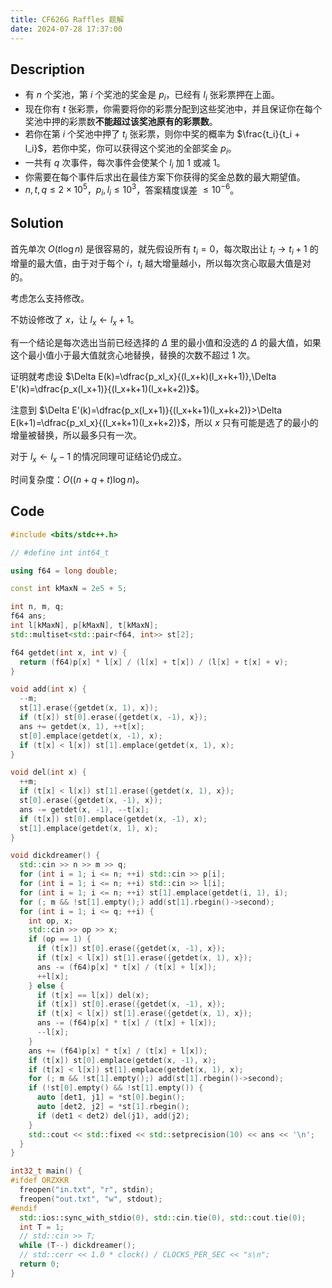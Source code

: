 ```yaml
---
title: CF626G Raffles 题解
date: 2024-07-28 17:37:00
---
```


## Description

- 有 $n$ 个奖池，第 $i$ 个奖池的奖金是 $p_i$，已经有 $l_i$ 张彩票押在上面。
- 现在你有 $t$ 张彩票，你需要将你的彩票分配到这些奖池中，并且保证你在每个奖池中押的彩票数**不能超过该奖池原有的彩票数**。
- 若你在第 $i$ 个奖池中押了 $t_i$ 张彩票，则你中奖的概率为 $\frac{t_i}{t_i + l_i}$，若你中奖，你可以获得这个奖池的全部奖金 $p_i$。
- 一共有 $q$ 次事件，每次事件会使某个 $l_i$ 加 $1$ 或减 $1$。
- 你需要在每个事件后求出在最佳方案下你获得的奖金总数的最大期望值。
- $n,t,q \le 2 \times 10^5$，$p_i,l_i \le 10^3$，答案精度误差 $\le 10^{-6}$。

## Solution

首先单次 $O(t\log n)$ 是很容易的，就先假设所有 $t_i=0$，每次取出让 $t_i\to t_i+1$ 的增量的最大值，由于对于每个 $i$，$t_i$ 越大增量越小，所以每次贪心取最大值是对的。

考虑怎么支持修改。

不妨设修改了 $x$，让 $l_x\leftarrow l_x+1$。

有一个结论是每次选出当前已经选择的 $\Delta$ 里的最小值和没选的 $\Delta$ 的最大值，如果这个最小值小于最大值就贪心地替换，替换的次数不超过 $1$ 次。

证明就考虑设 $\Delta E(k)=\dfrac{p_xl_x}{(l_x+k)(l_x+k+1)},\Delta E'(k)=\dfrac{p_x(l_x+1)}{(l_x+k+1)(l_x+k+2)}$。

注意到 $\Delta E'(k)=\dfrac{p_x(l_x+1)}{(l_x+k+1)(l_x+k+2)}>\Delta E(k+1)=\dfrac{p_xl_x}{(l_x+k+1)(l_x+k+2)}$，所以 $x$ 只有可能是选了的最小的增量被替换，所以最多只有一次。

对于 $l_x\leftarrow l_x-1$ 的情况同理可证结论仍成立。

时间复杂度：$O((n+q+t)\log n)$。

## Code

```cpp
#include <bits/stdc++.h>

// #define int int64_t

using f64 = long double;

const int kMaxN = 2e5 + 5;

int n, m, q;
f64 ans;
int l[kMaxN], p[kMaxN], t[kMaxN];
std::multiset<std::pair<f64, int>> st[2];

f64 getdet(int x, int v) {
  return (f64)p[x] * l[x] / (l[x] + t[x]) / (l[x] + t[x] + v);
}

void add(int x) {
  --m;
  st[1].erase({getdet(x, 1), x});
  if (t[x]) st[0].erase({getdet(x, -1), x});
  ans += getdet(x, 1), ++t[x];
  st[0].emplace(getdet(x, -1), x);
  if (t[x] < l[x]) st[1].emplace(getdet(x, 1), x);
}

void del(int x) {
  ++m;
  if (t[x] < l[x]) st[1].erase({getdet(x, 1), x});
  st[0].erase({getdet(x, -1), x});
  ans -= getdet(x, -1), --t[x];
  if (t[x]) st[0].emplace(getdet(x, -1), x);
  st[1].emplace(getdet(x, 1), x);
}

void dickdreamer() {
  std::cin >> n >> m >> q;
  for (int i = 1; i <= n; ++i) std::cin >> p[i];
  for (int i = 1; i <= n; ++i) std::cin >> l[i];
  for (int i = 1; i <= n; ++i) st[1].emplace(getdet(i, 1), i);
  for (; m && !st[1].empty();) add(st[1].rbegin()->second);
  for (int i = 1; i <= q; ++i) {
    int op, x;
    std::cin >> op >> x;
    if (op == 1) {
      if (t[x]) st[0].erase({getdet(x, -1), x});
      if (t[x] < l[x]) st[1].erase({getdet(x, 1), x});
      ans -= (f64)p[x] * t[x] / (t[x] + l[x]);
      ++l[x];
    } else {
      if (t[x] == l[x]) del(x);
      if (t[x]) st[0].erase({getdet(x, -1), x});
      if (t[x] < l[x]) st[1].erase({getdet(x, 1), x});
      ans -= (f64)p[x] * t[x] / (t[x] + l[x]);
      --l[x];
    }
    ans += (f64)p[x] * t[x] / (t[x] + l[x]);
    if (t[x]) st[0].emplace(getdet(x, -1), x);
    if (t[x] < l[x]) st[1].emplace(getdet(x, 1), x);
    for (; m && !st[1].empty();) add(st[1].rbegin()->second);
    if (!st[0].empty() && !st[1].empty()) {
      auto [det1, j1] = *st[0].begin();
      auto [det2, j2] = *st[1].rbegin();
      if (det1 < det2) del(j1), add(j2);
    }
    std::cout << std::fixed << std::setprecision(10) << ans << '\n';
  }
}

int32_t main() {
#ifdef ORZXKR
  freopen("in.txt", "r", stdin);
  freopen("out.txt", "w", stdout);
#endif
  std::ios::sync_with_stdio(0), std::cin.tie(0), std::cout.tie(0);
  int T = 1;
  // std::cin >> T;
  while (T--) dickdreamer();
  // std::cerr << 1.0 * clock() / CLOCKS_PER_SEC << "s\n";
  return 0;
}
```